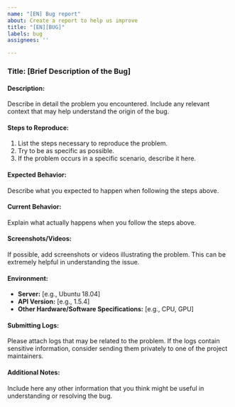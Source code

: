 ```yaml
---
name: "[EN] Bug report"
about: Create a report to help us improve
title: "[EN][BUG]"
labels: bug
assignees: ''

---
```


### Title: [Brief Description of the Bug]

#### Description:
Describe in detail the problem you encountered. Include any relevant context that may help understand the origin of the bug.

#### Steps to Reproduce:
1. List the steps necessary to reproduce the problem.
2. Try to be as specific as possible.
3. If the problem occurs in a specific scenario, describe it here.

#### Expected Behavior:
Describe what you expected to happen when following the steps above.

#### Current Behavior:
Explain what actually happens when you follow the steps above.

#### Screenshots/Videos:
If possible, add screenshots or videos illustrating the problem. This can be extremely helpful in understanding the issue.

#### Environment:
- **Server:** [e.g., Ubuntu 18.04]
- **API Version:** [e.g., 1.5.4]
- **Other Hardware/Software Specifications:** [e.g., CPU, GPU]

#### Submitting Logs:
Please attach logs that may be related to the problem. If the logs contain sensitive information, consider sending them privately to one of the project maintainers.

#### Additional Notes:
Include here any other information that you think might be useful in understanding or resolving the bug.
